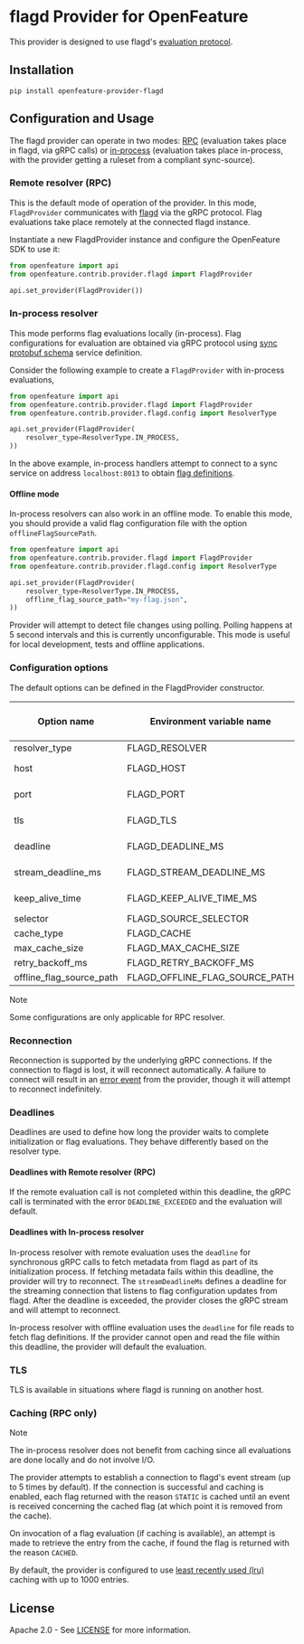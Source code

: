 # flagd Provider for OpenFeature

This provider is designed to use
flagd's [evaluation protocol](https://github.com/open-feature/schemas/blob/main/protobuf/schema/v1/schema.proto).

## Installation

```
pip install openfeature-provider-flagd
```

## Configuration and Usage

The flagd provider can operate in two modes: [RPC](#remote-resolver-rpc) (evaluation takes place in flagd, via gRPC calls) or [in-process](#in-process-resolver) (evaluation takes place in-process, with the provider getting a ruleset from a compliant sync-source).

### Remote resolver (RPC)

This is the default mode of operation of the provider.
In this mode, `FlagdProvider` communicates with [flagd](https://github.com/open-feature/flagd) via the gRPC protocol.
Flag evaluations take place remotely at the connected flagd instance.

Instantiate a new FlagdProvider instance and configure the OpenFeature SDK to use it:

```python
from openfeature import api
from openfeature.contrib.provider.flagd import FlagdProvider

api.set_provider(FlagdProvider())
```

### In-process resolver

This mode performs flag evaluations locally (in-process). Flag configurations for evaluation are obtained via gRPC protocol using [sync protobuf schema](https://buf.build/open-feature/flagd/file/main:sync/v1/sync_service.proto) service definition.

Consider the following example to create a `FlagdProvider` with in-process evaluations,

```python
from openfeature import api
from openfeature.contrib.provider.flagd import FlagdProvider
from openfeature.contrib.provider.flagd.config import ResolverType

api.set_provider(FlagdProvider(
    resolver_type=ResolverType.IN_PROCESS,
))
```

In the above example, in-process handlers attempt to connect to a sync service on address `localhost:8013` to obtain [flag definitions](https://github.com/open-feature/schemas/blob/main/json/flags.json).

<!--
#### Sync-metadata

To support the injection of contextual data configured in flagd for in-process evaluation, the provider exposes a `getSyncMetadata` accessor which provides the most recent value returned by the [GetMetadata RPC](https://buf.build/open-feature/flagd/docs/main:flagd.sync.v1#flagd.sync.v1.FlagSyncService.GetMetadata).
The value is updated with every (re)connection to the sync implementation.
This can be used to enrich evaluations with such data.
If the `in-process` mode is not used, and before the provider is ready, the `getSyncMetadata` returns an empty map.
-->
#### Offline mode

In-process resolvers can also work in an offline mode.
To enable this mode, you should provide a valid flag configuration file with the option `offlineFlagSourcePath`.

```python
from openfeature import api
from openfeature.contrib.provider.flagd import FlagdProvider
from openfeature.contrib.provider.flagd.config import ResolverType

api.set_provider(FlagdProvider(
    resolver_type=ResolverType.IN_PROCESS,
    offline_flag_source_path="my-flag.json",
))
```

Provider will attempt to detect file changes using polling.
Polling happens at 5 second intervals and this is currently unconfigurable.
This mode is useful for local development, tests and offline applications.

### Configuration options

The default options can be defined in the FlagdProvider constructor.

| Option name              | Environment variable name      | Type & Values | Default   | Compatible resolver |
|--------------------------|--------------------------------|---------------|-----------|---------------------|
| resolver_type            | FLAGD_RESOLVER                 | enum          | grpc      |                     |
| host                     | FLAGD_HOST                     | str           | localhost | rpc & in-process    |
| port                     | FLAGD_PORT                     | int           | 8013      | rpc & in-process    |
| tls                      | FLAGD_TLS                      | bool          | false     | rpc & in-process    |
| deadline                 | FLAGD_DEADLINE_MS              | int           | 500       | rpc & in-process    |
| stream_deadline_ms       | FLAGD_STREAM_DEADLINE_MS       | int           | 600000    | rpc & in-process    |
| keep_alive_time          | FLAGD_KEEP_ALIVE_TIME_MS       | int           | 0         | rpc & in-process    |
| selector                 | FLAGD_SOURCE_SELECTOR          | str           | null      | in-process          |
| cache_type               | FLAGD_CACHE                    | enum          | lru       | rpc                 |
| max_cache_size           | FLAGD_MAX_CACHE_SIZE           | int           | 1000      | rpc                 |
| retry_backoff_ms         | FLAGD_RETRY_BACKOFF_MS         | int           | 1000      | rpc                 |
| offline_flag_source_path | FLAGD_OFFLINE_FLAG_SOURCE_PATH | str           | null      | in-process          |

<!--
| target_uri               | FLAGD_TARGET_URI               | str           | null      | rpc & in-process    |
| socket_path              | FLAGD_SOCKET_PATH              | str           | null      | rpc & in-process    |
| cert_path                | FLAGD_SERVER_CERT_PATH         | str           | null      | rpc & in-process    |
| max_event_stream_retries | FLAGD_MAX_EVENT_STREAM_RETRIES | int           | 5         | rpc                 |
-->

> [!NOTE]
> Some configurations are only applicable for RPC resolver.


<!--
### Unix socket support

Unix socket communication with flagd is facilitated by usaging of the linux-native `epoll` library on `linux-x86_64`
only (ARM support is pending the release of `netty-transport-native-epoll` v5).
Unix sockets are not supported on other platforms or architectures.
-->

### Reconnection

Reconnection is supported by the underlying gRPC connections.
If the connection to flagd is lost, it will reconnect automatically.
A failure to connect will result in an [error event](https://openfeature.dev/docs/reference/concepts/events#provider_error) from the provider, though it will attempt to reconnect
indefinitely.

### Deadlines

Deadlines are used to define how long the provider waits to complete initialization or flag evaluations.
They behave differently based on the resolver type.

#### Deadlines with Remote resolver (RPC)

If the remote evaluation call is not completed within this deadline, the gRPC call is terminated with the error `DEADLINE_EXCEEDED`
and the evaluation will default.

#### Deadlines with In-process resolver

In-process resolver with remote evaluation uses the `deadline` for synchronous gRPC calls to fetch metadata from flagd as part of its initialization process.
If fetching metadata fails within this deadline, the provider will try to reconnect.
The `streamDeadlineMs` defines a deadline for the streaming connection that listens to flag configuration updates from
flagd. After the deadline is exceeded, the provider closes the gRPC stream and will attempt to reconnect.

In-process resolver with offline evaluation uses the `deadline` for file reads to fetch flag definitions.
If the provider cannot open and read the file within this deadline, the provider will default the evaluation.


### TLS

TLS is available in situations where flagd is running on another host.

<!--
You may optionally supply an X.509 certificate in PEM format. Otherwise, the default certificate store will be used.

```java
FlagdProvider flagdProvider = new FlagdProvider(
        FlagdOptions.builder()
                .host("myflagdhost")
                .tls(true)                      // use TLS
                .certPath("etc/cert/ca.crt")    // PEM cert
                .build());
```
-->

### Caching (RPC only)

> [!NOTE]
> The in-process resolver does not benefit from caching since all evaluations are done locally and do not involve I/O.

The provider attempts to establish a connection to flagd's event stream (up to 5 times by default).
If the connection is successful and caching is enabled, each flag returned with the reason `STATIC` is cached until an event is received
concerning the cached flag (at which point it is removed from the cache).

On invocation of a flag evaluation (if caching is available), an attempt is made to retrieve the entry from the cache, if
found the flag is returned with the reason `CACHED`.

By default, the provider is configured to
use [least recently used (lru)](https://pypi.org/project/cachebox/)
caching with up to 1000 entries.

## License

Apache 2.0 - See [LICENSE](./LICENSE) for more information.
